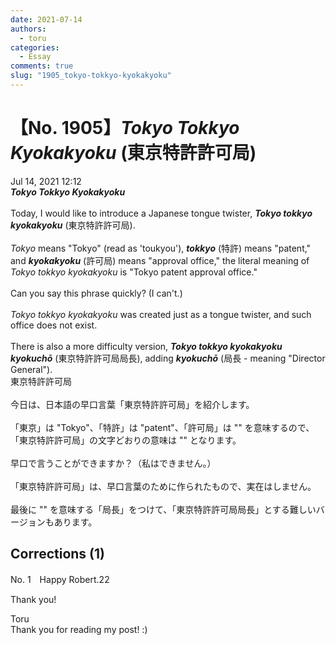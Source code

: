 ```yaml
---
date: 2021-07-14
authors:
  - toru
categories:
  - Essay
comments: true
slug: "1905_tokyo-tokkyo-kyokakyoku"
---
```


# 【No. 1905】<strong><em>Tokyo Tokkyo Kyokakyoku</strong></em> (東京特許許可局)
<div class="date">Jul 14, 2021 12:12</div>
<div id="post"><div id="body_show_ori">
<strong><em>Tokyo Tokkyo Kyokakyoku</strong></em><br/><br/>Today, I would like to introduce a Japanese tongue twister, <strong><em>Tokyo tokkyo kyokakyoku</em></strong> (東京特許許可局).<br/><br/><em>Tokyo</em> means "Tokyo" (read as 'toukyou'), <strong><em>tokkyo</em></strong> (特許) means "patent," and <strong><em>kyokakyoku</em></strong> (許可局) means "approval office," the literal meaning of <em>Tokyo tokkyo kyokakyoku</em> is "Tokyo patent approval office."<br/><br/>Can you say this phrase quickly? (I can't.)<br/><br/><em>Tokyo tokkyo kyokakyoku</em> was created just as a tongue twister, and such office does not exist.<br/><br/>There is also a more difficulty version, <strong><em>Tokyo tokkyo kyokakyoku kyokuchō</em></strong> (東京特許許可局局長), adding <strong><em>kyokuchō</em></strong> (局長 - meaning "Director General").
</div></div>

<!-- more -->

<div id="post_ja"><div id="body_show_mo">
東京特許許可局<br/><br/>今日は、日本語の早口言葉「東京特許許可局」を紹介します。<br/><br/>「東京」は "Tokyo"、「特許」は "patent"、「許可局」は "" を意味するので、「東京特許許可局」の文字どおりの意味は "" となります。<br/><br/>早口で言うことができますか？（私はできません。）<br/><br/>「東京特許許可局」は、早口言葉のために作られたもので、実在はしません。<br/><br/>最後に "" を意味する「局長」をつけて、「東京特許許可局局長」とする難しいバージョンもあります。
</div></div>

## Corrections (1)
<div id="block"><div class="first_name"> No. 1　<span class="just_name">Happy Robert.22</span></div><div id="block2">
<p class="comment_small">
 Thank you!
</p>

</div><div class="name"><span class="just_name">Toru</span><br>
Thank you for reading my post! :)
</div>
</div>
